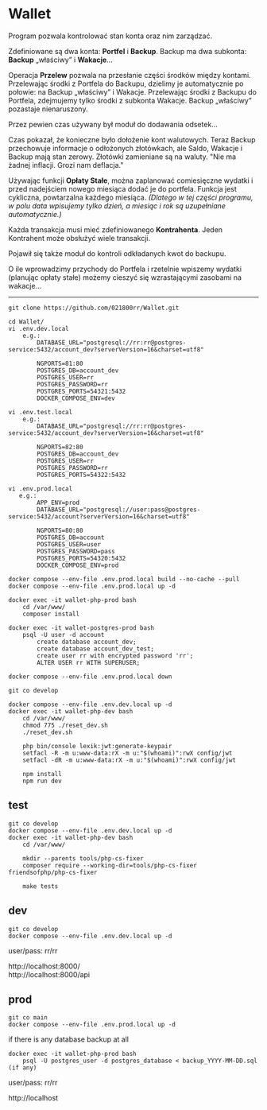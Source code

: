 # Wallet

Program pozwala kontrolować stan konta oraz nim zarządzać.

Zdefiniowane są dwa konta: **Portfel** i **Backup**.
Backup ma dwa subkonta: **Backup** „właściwy” i **Wakacje**…

Operacja **Przelew** pozwala na przesłanie części środków między kontami.
Przelewając środki z Portfela do Backupu, dzielimy je automatycznie po połowie: 
na Backup „właściwy” i Wakacje.
Przelewając środki z Backupu do Portfela, zdejmujemy tylko środki z subkonta 
Wakacje. Backup „właściwy” pozastaje nienaruszony.

Przez pewien czas używany był moduł do dodawania odsetek...

Czas pokazał, że konieczne było dołożenie kont walutowych.
Teraz Backup przechowuje informacje o odłożonych złotówkach, ale Saldo, Wakacje i Backup
mają stan zerowy. Złotówki zamieniane są na waluty.
"Nie ma żadnej inflacji. Grozi nam deflacja."

Używając funkcji **Opłaty Stałe**, można zaplanować comiesięczne wydatki i przed 
nadejściem nowego miesiąca dodać je do portfela. Funkcja jest cykliczna, 
powtarzalna każdego miesiąca. _(Dlatego w tej części programu, w polu data 
wpisujemy tylko dzień, a miesiąc i rok są uzupełniane automatycznie.)_

Każda transakcja musi mieć zdefiniowanego **Kontrahenta**.
Jeden Kontrahent może obsłużyć wiele transakcji.

Pojawił się także moduł do kontroli odkładanych kwot do backupu.

O ile wprowadzimy przychody do Portfela i rzetelnie wpiszemy wydatki (planując 
opłaty stałe) możemy cieszyć się wzrastającymi zasobami na wakacje...

---  
 
```shell
git clone https://github.com/021800rr/Wallet.git

cd Wallet/
vi .env.dev.local
    e.g.:
        DATABASE_URL="postgresql://rr:rr@postgres-service:5432/account_dev?serverVersion=16&charset=utf8"

        NGPORTS=81:80
        POSTGRES_DB=account_dev
        POSTGRES_USER=rr
        POSTGRES_PASSWORD=rr
        POSTGRES_PORTS=54321:5432
        DOCKER_COMPOSE_ENV=dev
        
vi .env.test.local
    e.g.:
        DATABASE_URL="postgresql://rr:rr@postgres-service:5432/account_dev?serverVersion=16&charset=utf8"

        NGPORTS=82:80
        POSTGRES_DB=account_dev
        POSTGRES_USER=rr
        POSTGRES_PASSWORD=rr
        POSTGRES_PORTS=54322:5432

vi .env.prod.local
   e.g.:
        APP_ENV=prod
        DATABASE_URL="postgresql://user:pass@postgres-service:5432/account?serverVersion=16&charset=utf8"

        NGPORTS=80:80
        POSTGRES_DB=account
        POSTGRES_USER=user
        POSTGRES_PASSWORD=pass
        POSTGRES_PORTS=54320:5432
        DOCKER_COMPOSE_ENV=prod

docker compose --env-file .env.prod.local build --no-cache --pull
docker compose --env-file .env.prod.local up -d

docker exec -it wallet-php-prod bash
    cd /var/www/
    composer install

docker exec -it wallet-postgres-prod bash 
    psql -U user -d account
        create database account_dev;
        create database account_dev_test;
        create user rr with encrypted password 'rr';
        ALTER USER rr WITH SUPERUSER;

docker compose --env-file .env.prod.local down

git co develop

docker compose --env-file .env.dev.local up -d
docker exec -it wallet-php-dev bash
    cd /var/www/
    chmod 775 ./reset_dev.sh 
    ./reset_dev.sh

    php bin/console lexik:jwt:generate-keypair
    setfacl -R -m u:www-data:rX -m u:"$(whoami)":rwX config/jwt
    setfacl -dR -m u:www-data:rX -m u:"$(whoami)":rwX config/jwt
    
    npm install
    npm run dev
```

## test

```shell
git co develop
docker compose --env-file .env.dev.local up -d
docker exec -it wallet-php-dev bash
    cd /var/www/

    mkdir --parents tools/php-cs-fixer
    composer require --working-dir=tools/php-cs-fixer friendsofphp/php-cs-fixer
    
    make tests
```

## dev

```shell
git co develop
docker compose --env-file .env.dev.local up -d
```
user/pass: rr/rr

http://localhost:8000/  
http://localhost:8000/api

## prod

```shell
git co main
docker compose --env-file .env.prod.local up -d
```
if there is any database backup at all
```shell
docker exec -it wallet-php-prod bash 
    psql -U postgres_user -d postgres_database < backup_YYYY-MM-DD.sql  (if any)
```
user/pass: rr/rr

http://localhost
